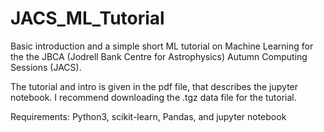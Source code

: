 # JACS_ML_Tutorial

Basic introduction and a simple short ML tutorial on Machine Learning for the 
the JBCA (Jodrell Bank Centre for Astrophysics) Autumn Computing Sessions (JACS).

The tutorial and intro is given in the pdf file, that describes the jupyter notebook.
I recommend downloading the .tgz data file for the tutorial.

Requirements:
Python3, scikit-learn, Pandas, and jupyter notebook 
